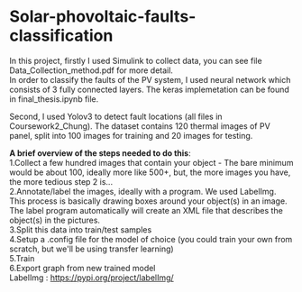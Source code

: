 # Solar-phovoltaic-faults-classification
In this project, firstly I used Simulink to collect data, you can see file Data_Collection_method.pdf for more detail.\
In order to classify the faults of the PV system, I used neural network which consists of 3 fully connected layers. The keras implemetation can be found in final_thesis.ipynb file.

Second, I used Yolov3 to detect fault locations (all files in Coursework2_Chung). The dataset contains 120 thermal images of PV panel, split into 100 images for training and 20 images for testing.

**A brief overview of the steps needed to do this**:\
  1.Collect a few hundred images that contain your object - The bare minimum would be about 100, ideally more like 500+, but, the more images you have, the more tedious step 2 is...\
  2.Annotate/label the images, ideally with a program. We used LabelImg. This process is basically drawing boxes around your object(s) in an image. The label program automatically will create an XML file that describes the object(s) in the pictures.\
  3.Split this data into train/test samples\
  4.Setup a .config file for the model of choice (you could train your own from scratch, but we'll be using transfer learning)\
  5.Train\
  6.Export graph from new trained model\
LabelImg : https://pypi.org/project/labelImg/
